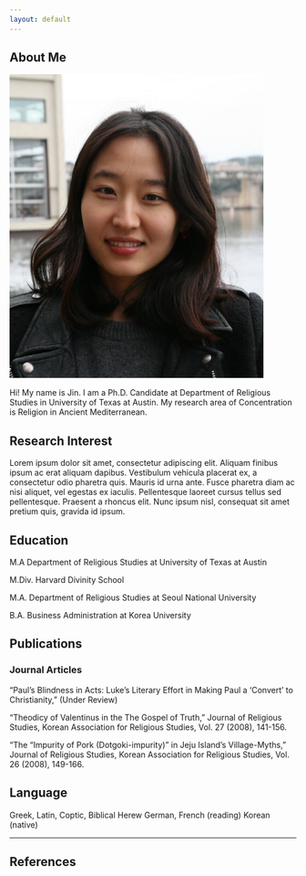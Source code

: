 ```yaml
---
layout: default
---
```


## About Me

<img class="profile-picture" src="jin.PNG">

Hi! My name is Jin. I am a Ph.D. Candidate at Department of Religious Studies in University of Texas at Austin. My research area of Concentration is Religion in Ancient Mediterranean.

## Research Interest

Lorem ipsum dolor sit amet, consectetur adipiscing elit. Aliquam finibus ipsum ac erat aliquam dapibus. Vestibulum vehicula placerat ex, a consectetur odio pharetra quis. Mauris id urna ante. Fusce pharetra diam ac nisi aliquet, vel egestas ex iaculis. Pellentesque laoreet cursus tellus sed pellentesque. Praesent a rhoncus elit. Nunc ipsum nisl, consequat sit amet pretium quis, gravida id ipsum.

## Education
M.A    Department of Religious Studies at University of Texas at Austin

M.Div. Harvard Divinity School

M.A.   Department of Religious Studies at Seoul National University

B.A.   Business Administration at Korea University


## Publications

### Journal Articles
“Paul’s Blindness in Acts: Luke’s Literary Effort in Making Paul a ‘Convert’ to Christianity,” (Under Review)

“Theodicy of Valentinus in the The Gospel of Truth,” Journal of Religious Studies, Korean Association for Religious Studies, Vol. 27 (2008), 141-156.

“The “Impurity of Pork (Dotgoki-impurity)” in Jeju Island’s Village-Myths,” Journal of Religious Studies, Korean Association for Religious Studies, Vol. 26 (2008), 149-166.


## Language
Greek, Latin, Coptic, Biblical Herew
German, French (reading)
Korean (native)

---

## References

